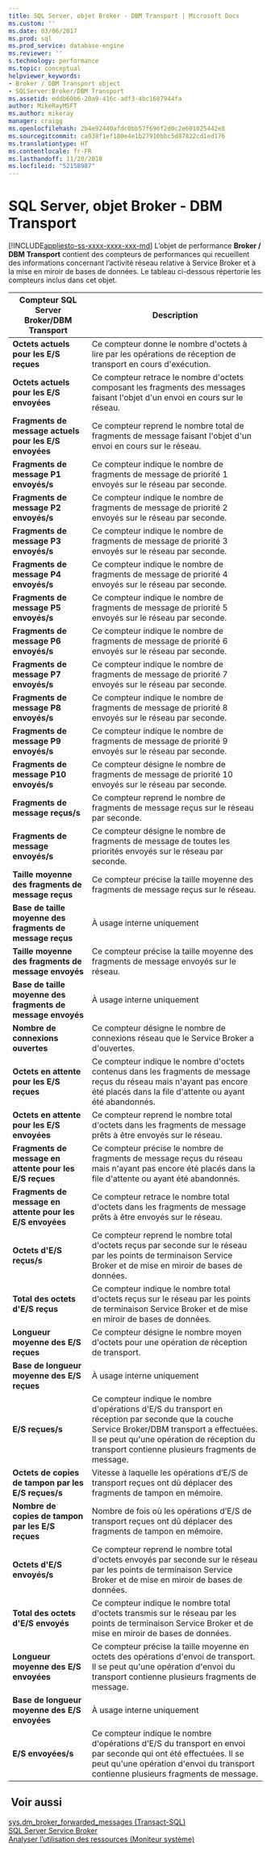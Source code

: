 ```yaml
---
title: SQL Server, objet Broker - DBM Transport | Microsoft Docs
ms.custom: ''
ms.date: 03/06/2017
ms.prod: sql
ms.prod_service: database-engine
ms.reviewer: ''
s.technology: performance
ms.topic: conceptual
helpviewer_keywords:
- Broker / DBM Transport object
- SQLServer:Broker/DBM Transport
ms.assetid: eddb60b6-20a9-416c-adf3-4bc1687944fa
author: MikeRayMSFT
ms.author: mikeray
manager: craigg
ms.openlocfilehash: 2b4e92440afdc0bb57f696f2d0c2e601025442e8
ms.sourcegitcommit: ca038f1ef180e4e1b27910bbc5d87822cd1ed176
ms.translationtype: HT
ms.contentlocale: fr-FR
ms.lasthandoff: 11/20/2018
ms.locfileid: "52158987"
---
```

# <a name="sql-server-broker---dbm-transport-object"></a>SQL Server, objet Broker - DBM Transport
[!INCLUDE[appliesto-ss-xxxx-xxxx-xxx-md](../../includes/appliesto-ss-xxxx-xxxx-xxx-md.md)]
  L’objet de performance **Broker / DBM Transport** contient des compteurs de performances qui recueillent des informations concernant l’activité réseau relative à Service Broker et à la mise en miroir de bases de données. Le tableau ci-dessous répertorie les compteurs inclus dans cet objet.  
  
|Compteur SQL Server Broker/DBM Transport|Description|  
|------------------------------------------------|-----------------|  
|**Octets actuels pour les E/S reçues**|Ce compteur donne le nombre d'octets à lire par les opérations de réception de transport en cours d'exécution.|  
|**Octets actuels pour les E/S envoyées**|Ce compteur retrace le nombre d'octets composant les fragments des messages faisant l'objet d'un envoi en cours sur le réseau.|  
|**Fragments de message actuels pour les E/S envoyées**|Ce compteur reprend le nombre total de fragments de message faisant l'objet d'un envoi en cours sur le réseau.|  
|**Fragments de message P1 envoyés/s**|Ce compteur indique le nombre de fragments de message de priorité 1 envoyés sur le réseau par seconde.|  
|**Fragments de message P2 envoyés/s**|Ce compteur indique le nombre de fragments de message de priorité 2 envoyés sur le réseau par seconde.|  
|**Fragments de message P3 envoyés/s**|Ce compteur indique le nombre de fragments de message de priorité 3 envoyés sur le réseau par seconde.|  
|**Fragments de message P4 envoyés/s**|Ce compteur indique le nombre de fragments de message de priorité 4 envoyés sur le réseau par seconde.|  
|**Fragments de message P5 envoyés/s**|Ce compteur indique le nombre de fragments de message de priorité 5 envoyés sur le réseau par seconde.|  
|**Fragments de message P6 envoyés/s**|Ce compteur indique le nombre de fragments de message de priorité 6 envoyés sur le réseau par seconde.|  
|**Fragments de message P7 envoyés/s**|Ce compteur indique le nombre de fragments de message de priorité 7 envoyés sur le réseau par seconde.|  
|**Fragments de message P8 envoyés/s**|Ce compteur indique le nombre de fragments de message de priorité 8 envoyés sur le réseau par seconde.|  
|**Fragments de message P9 envoyés/s**|Ce compteur indique le nombre de fragments de message de priorité 9 envoyés sur le réseau par seconde.|  
|**Fragments de message P10 envoyés/s**|Ce compteur désigne le nombre de fragments de message de priorité 10 envoyés sur le réseau par seconde.|  
|**Fragments de message reçus/s**|Ce compteur reprend le nombre de fragments de message reçus sur le réseau par seconde.|   
|**Fragments de message envoyés/s**|Ce compteur désigne le nombre de fragments de message de toutes les priorités envoyés sur le réseau par seconde.|  
|**Taille moyenne des fragments de message reçus**|Ce compteur précise la taille moyenne des fragments de message reçus sur le réseau.|  
|**Base de taille moyenne des fragments de message reçus**|À usage interne uniquement| 
|**Taille moyenne des fragments de message envoyés**|Ce compteur précise la taille moyenne des fragments de message envoyés sur le réseau.|  
|**Base de taille moyenne des fragments de message envoyés**|À usage interne uniquement|
|**Nombre de connexions ouvertes**|Ce compteur désigne le nombre de connexions réseau que le Service Broker a d'ouvertes.|  
|**Octets en attente pour les E/S reçues**|Ce compteur indique le nombre d'octets contenus dans les fragments de message reçus du réseau mais n'ayant pas encore été placés dans la file d'attente ou ayant été abandonnés.|  
|**Octets en attente pour les E/S envoyées**|Ce compteur reprend le nombre total d'octets dans les fragments de message prêts à être envoyés sur le réseau.|  
|**Fragments de message en attente pour les E/S reçues**|Ce compteur précise le nombre de fragments de message reçus du réseau mais n'ayant pas encore été placés dans la file d'attente ou ayant été abandonnés.|  
|**Fragments de message en attente pour les E/S envoyées**|Ce compteur retrace le nombre total d'octets dans les fragments de message prêts à être envoyés sur le réseau.|  
|**Octets d'E/S reçus/s**|Ce compteur reprend le nombre total d'octets reçus par seconde sur le réseau par les points de terminaison Service Broker et de mise en miroir de bases de données.|  
|**Total des octets d'E/S reçus**|Ce compteur indique le nombre total d'octets reçus sur le réseau par les points de terminaison Service Broker et de mise en miroir de bases de données.|  
|**Longueur moyenne des E/S reçues**|Ce compteur désigne le nombre moyen d'octets pour une opération de réception de transport.|  
|**Base de longueur moyenne des E/S reçues**|À usage interne uniquement|
|**E/S reçues/s**|Ce compteur indique le nombre d'opérations d'E/S du transport en réception par seconde que la couche Service Broker/DBM transport a effectuées. Il se peut qu'une opération de réception du transport contienne plusieurs fragments de message.|  
|**Octets de copies de tampon par les E/S reçues/s**|Vitesse à laquelle les opérations d’E/S de transport reçues ont dû déplacer des fragments de tampon en mémoire.|
|**Nombre de copies de tampon par les E/S reçues**|Nombre de fois où les opérations d’E/S de transport reçues ont dû déplacer des fragments de tampon en mémoire.| 
|**Octets d'E/S envoyés/s**|Ce compteur reprend le nombre total d'octets envoyés par seconde sur le réseau par les points de terminaison Service Broker et de mise en miroir de bases de données.|   
|**Total des octets d'E/S envoyés**|Ce compteur indique le nombre total d'octets transmis sur le réseau par les points de terminaison Service Broker et de mise en miroir de bases de données.| 
|**Longueur moyenne des E/S envoyées**|Ce compteur précise la taille moyenne en octets des opérations d'envoi de transport. Il se peut qu'une opération d'envoi du transport contienne plusieurs fragments de message.|  
|**Base de longueur moyenne des E/S envoyées**|À usage interne uniquement|
|**E/S envoyées/s**|Ce compteur indique le nombre d'opérations d'E/S du transport en envoi par seconde qui ont été effectuées. Il se peut qu'une opération d'envoi du transport contienne plusieurs fragments de message.|  
  
## <a name="see-also"></a> Voir aussi  
 [sys.dm_broker_forwarded_messages &#40;Transact-SQL&#41;](../../relational-databases/system-dynamic-management-views/sys-dm-broker-forwarded-messages-transact-sql.md)   
 [SQL Server Service Broker](../../database-engine/configure-windows/sql-server-service-broker.md)   
 [Analyser l’utilisation des ressources &#40;Moniteur système&#41;](../../relational-databases/performance-monitor/monitor-resource-usage-system-monitor.md)  
  
  
